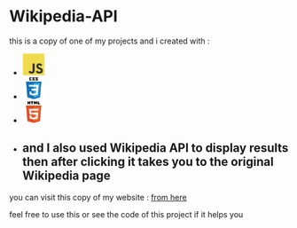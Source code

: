 # Wikipedia-API


this is a copy of  one of my projects and i created with :

- <img src="https://raw.githubusercontent.com/devicons/devicon/master/icons/javascript/javascript-original.svg" alt="javascript" width="40" height="40" style="max-width:100%;"> 
- <img src="https://raw.githubusercontent.com/devicons/devicon/master/icons/css3/css3-original-wordmark.svg" alt="css3" width="40" height="40" style="max-width:100%;">
- <img src="https://raw.githubusercontent.com/devicons/devicon/master/icons/html5/html5-original-wordmark.svg" alt="html5" width="40" height="40" style="max-width:100%;">
- <h2> and I also used Wikipedia API to display results then after clicking it takes you to  the original Wikipedia page </h2>
you can visit this copy of my website  :  <a href="https://wikipedia-api-gold.vercel.app/" >from here</a>





feel free to use this or see the code of this project if it helps you
